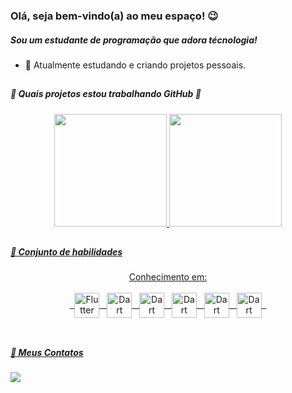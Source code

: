 ### Olá, seja bem-vindo(a) ao meu espaço! 😉

##### Sou um estudante de programação que adora técnologia!

- 💼 Atualmente estudando e criando projetos pessoais.
##

##### 💪 Quais projetos estou trabalhando GitHub 💪


<div align="center">
  <a href="https://github.com/Tichz?tab=repositories">
  <img height="180em" src="https://github-readme-stats.vercel.app/api?username=tichz&show_icons=true&theme=material-palenight&include_all_commits=true&count_private=true"/>
  <img height="180em" src="https://github-readme-stats.vercel.app/api/top-langs/?username=tichz&layout=compact&langs_count=7&theme=material-palenight"/>
</div>
  
 ##
  
  ##### 🧠 Conjunto de habilidades 
  
       
     
<div align="center">
   Conhecimento em:
      <br />
      <br />
   &nbsp
      <img align="center" title="Flutter" alt="Flutter" height="40" width="40" src="https://cdn.jsdelivr.net/gh/devicons/devicon/icons/flutter/flutter-plain.svg" />
   &nbsp
      <img align="center"  title="Dart" alt="Dart" height="40" width="40" src="https://cdn.jsdelivr.net/gh/devicons/devicon/icons/dart/dart-plain-wordmark.svg" />
   &nbsp
      <img align="center"  title="Dart" alt="Dart" height="40" width="40" src="https://cdn.jsdelivr.net/gh/devicons/devicon/icons/firebase/firebase-plain-wordmark.svg" />
   &nbsp
      <img align="center"  title="Dart" alt="Dart" height="40" width="40" src="https://cdn.jsdelivr.net/gh/devicons/devicon@latest/icons/jetpackcompose/jetpackcompose-original.svg" />
   &nbsp
      <img align="center"  title="Dart" alt="Dart" height="40" width="40" src="https://cdn.jsdelivr.net/gh/devicons/devicon@latest/icons/figma/figma-original.svg" />
   &nbsp
      <img align="center"  title="Dart" alt="Dart" height="40" width="40" src="https://cdn.jsdelivr.net/gh/devicons/devicon@latest/icons/kotlin/kotlin-original.svg" />
   &nbsp
          
     
<br />
<br /> 
    </div>


     
     
##

##### 💬 Meus Contatos 
  
  <div>
    <a href="https://www.linkedin.com/in/fernando-tichz/" target="_blank"><img src="https://img.shields.io/badge/-LinkedIn-%230077B5?style=for-the-badge&logo=linkedin&logoColor=white" target="_blank"></a>
   </div>

  
